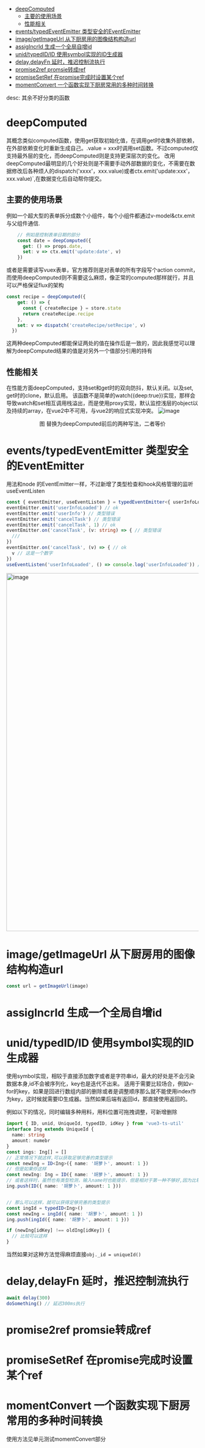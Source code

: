 - [deepComputed](#deepcomputed)
  - [主要的使用场景](#主要的使用场景)
  - [性能相关](#性能相关)
- [events/typedEventEmitter 类型安全的EventEmitter](#eventstypedeventemitter-类型安全的eventemitter)
- [image/getImageUrl 从下厨房用的图像结构构造url](#imagegetimageurl-从下厨房用的图像结构构造url)
- [assigIncrId 生成一个全局自增id](#assigincrid-生成一个全局自增id)
- [unid/typedID/ID 使用symbol实现的ID生成器](#unidtypedidid-使用symbol实现的id生成器)
- [delay,delayFn 延时，推迟控制流执行](#delaydelayfn-延时推迟控制流执行)
- [promise2ref promsie转成ref](#promise2ref-promsie转成ref)
- [promiseSetRef 在promise完成时设置某个ref](#promisesetref-在promise完成时设置某个ref)
- [momentConvert 一个函数实现下厨房常用的多种时间转换](#momentconvert-一个函数实现下厨房常用的多种时间转换)

desc: 其余不好分类的函数
# deepComputed
其概念类似computed函数，使用get获取初始化值，在调用get时收集外部依赖，在外部依赖变化时重新生成自己。.value = xxx时调用set函数。不过computed仅支持最外层的变化，而deepComputed则是支持更深层次的变化。
改用deepComputed最明显的几个好处则是不需要手动外部数据的变化，不需要在数据修改后各种烦人的dispatch('xxxx'，xxx.value)或者ctx.emit('update:xxx'，xxx.value)`,在数据变化后自动帮你提交。
## 主要的使用场景
例如一个超大型的表单拆分成数个小组件，每个小组件都通过v-model&ctx.emit与父组件通信.
```ts
    // 例如是控制表单日期的部分
    const date = deepComputed({
      get: () => props.date,
      set: v => ctx.emit('update:date', v)
    })
```
或者是需要读写vuex表单，官方推荐则是对表单的所有字段写个action commit，而使用deepComputed则不需要这么麻烦，像正常的computed那样就行，并且可以严格保证flux的架构
```ts
const recipe = deepComputed({
    get: () => {
      const { createRecipe } = store.state
      return createRecipe.recipe
    },
    set: v => dispatch('createRecipe/setRecipe', v)
  })
```
这两种deepComputed都能保证两处的值在操作后是一致的，因此我感觉可以理解为deepComputed结果的值是对另外一个值部分引用的持有
## 性能相关
在性能方面deepComputed，支持set和get时的双向防抖，默认关闭。以及set, get时的clone，默认启用。
该函数不是简单的watch({deep:true})实现，那样会导致watch和set相互调用栈溢出，而是使用proxy实现，默认监控浅层的object以及持续的array，在vue2中不可用，与vue2的响应式实现冲突。
![image](https://user-images.githubusercontent.com/25872019/178645084-055e3e18-8514-4df0-b0ef-8aca3015c5f7.png)
<div style="text-align:center">图 替换为deepComputed前后的两种写法，二者等价</div>


# events/typedEventEmitter 类型安全的EventEmitter
用法和node 的EventEmitter一样，不过新增了类型检查和hook风格管理的监听 useEventListen
```ts
const { eventEmitter, useEventListen } = typedEventEmitter<{ userInfoLoaded: undefined, cancelTask: number }>()
eventEmitter.emit('userInfoLoaded') // ok
eventEmitter.emit('userInfo') // 类型错误
eventEmitter.emit('cancelTask') // 类型错误
eventEmitter.emit('cancelTask', 1) // ok
eventEmitter.on('cancelTask', (v: string) => { // 类型错误
  ///
})
eventEmitter.on('cancelTask', (v) => { // ok
  v // 这是一个数字
})
useEventListen('userInfoLoaded', () => console.log('userInfoLoaded')) // 和其他hook一样，组件卸载前会清理掉，不用手动删除
```
<img width="938" alt="image" src="https://user-images.githubusercontent.com/25872019/178647509-27459f7a-0e53-4779-8461-887205d12bc5.png">

# image/getImageUrl 从下厨房用的图像结构构造url
```ts
const url = getImageUrl(image)
```
# assigIncrId 生成一个全局自增id
# unid/typedID/ID 使用symbol实现的ID生成器
使用symbol实现，相较于直接添加数字或者是字符串id，最大的好处是不会污染数据本身,id不会被序列化，key也是迭代不出来。
适用于需要比较场合，例如v-for的key，如果是回进行数组内部的删除或者是调整顺序那么就不能使用index作为key，这时候就需要ID生成器。当然如果后端有返回id，那直接使用返回的。

例如以下的情况，同时编辑多种用料，用料位置可拖拽调整，可新增删除
```ts
import { ID, unid, UniqueId, typedID, idKey } from 'vue3-ts-util'
interface Ing extends UniqueId {
  name: string
  amount: numebr
}
const ings: Ing[] = []
// 正常情况下就这样,可以获取足够完善的类型提示
const newIng = ID<Ing>({ name: '胡萝卜', amount: 1 })
// 但是如果你这样
const newIng: Ing = ID({ name: '胡萝卜', amount: 1 })
// 或者这样时，虽然也有类型检测，输入name时也能提示，但是相对于第一种不够好,因为比较的是id的返回值和push函数
ing.push(ID({ name: '胡萝卜', amount: 1 }))


// 那么可以这样，就可以获得足够完善的类型提示
const ingId = typedID<Ing>()
const newIng = ingId({ name: '胡萝卜', amount: 1 })
ing.push(ingId({ name: '胡萝卜', amount: 1 }))

if (newIng[idKey] !== oldIng[idKey]) {
  // 比较可以这样
}
```
当然如果对这种方法觉得麻烦直接`obj._id = uniqueId()`
# delay,delayFn 延时，推迟控制流执行
```ts
await delay(300)
doSomething() // 延迟300ms执行
```

# promise2ref promsie转成ref
# promiseSetRef 在promise完成时设置某个ref
# momentConvert 一个函数实现下厨房常用的多种时间转换
使用方法见单元测试momentConvert部分
